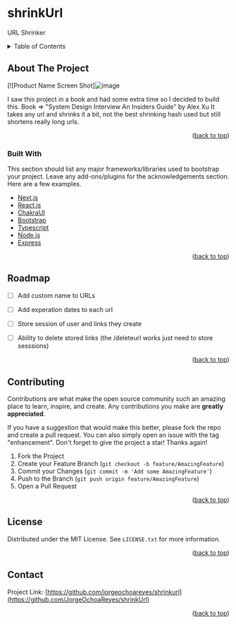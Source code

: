 # shrinkUrl
URL Shrinker 


<!-- TABLE OF CONTENTS -->
<details>
  <summary>Table of Contents</summary>
  <ol>
    <li>
      <a href="#about-the-project">About The Project</a>
      <ul>
        <li><a href="#built-with">Built With</a></li>
      </ul>
    </li>
    <li>
      <a href="#getting-started">Getting Started</a>
      <ul>
        <li><a href="#prerequisites">Prerequisites</a></li>
        <li><a href="#installation">Installation</a></li>
      </ul>
    </li>
    <li><a href="#usage">Usage</a></li>
    <li><a href="#roadmap">Roadmap</a></li>
    <li><a href="#contributing">Contributing</a></li>
    <li><a href="#license">License</a></li>
    <li><a href="#contact">Contact</a></li>
    <li><a href="#acknowledgments">Acknowledgments</a></li>
  </ol>
</details>



<!-- ABOUT THE PROJECT -->
## About The Project

[![Product Name Screen Shot]![image](https://user-images.githubusercontent.com/60721681/163066066-bc777211-1fd2-4619-9dd5-2821e873c881.png)


I saw this project in a book and had some extra time so I decided to build this. 
Book => "System Design Interview An Insiders Guide" by Alex Xu
It takes any url and shrinks it a bit, not the best shrinking hash used but still shortens really long urls. 


<p align="right">(<a href="#top">back to top</a>)</p>



### Built With

This section should list any major frameworks/libraries used to bootstrap your project. Leave any add-ons/plugins for the acknowledgements section. Here are a few examples.

* [Next.js](https://nextjs.org/)
* [React.js](https://reactjs.org/)
* [ChakraUI](https://chakra-ui.com/)
* [Bootstrap](https://getbootstrap.com)
* [Typescript](https://www.typescriptlang.org/)
* [Node.js](https://nodejs.org/en/)
* [Express](https://expressjs.com/)

<p align="right">(<a href="#top">back to top</a>)</p>


<!-- ROADMAP -->
## Roadmap

- [ ] Add custom name to URLs
- [ ] Add experation dates to each url
- [ ] Store session of user and links they create
- [ ] Ability to delete stored links (the /deleteurl works just need to store sesssions)



<p align="right">(<a href="#top">back to top</a>)</p>



<!-- CONTRIBUTING -->
## Contributing

Contributions are what make the open source community such an amazing place to learn, inspire, and create. Any contributions you make are **greatly appreciated**.

If you have a suggestion that would make this better, please fork the repo and create a pull request. You can also simply open an issue with the tag "enhancement".
Don't forget to give the project a star! Thanks again!

1. Fork the Project
2. Create your Feature Branch (`git checkout -b feature/AmazingFeature`)
3. Commit your Changes (`git commit -m 'Add some AmazingFeature'`)
4. Push to the Branch (`git push origin feature/AmazingFeature`)
5. Open a Pull Request

<p align="right">(<a href="#top">back to top</a>)</p>



<!-- LICENSE -->
## License

Distributed under the MIT License. See `LICENSE.txt` for more information.

<p align="right">(<a href="#top">back to top</a>)</p>



<!-- CONTACT -->
## Contact

Project Link: [https://github.com/jorgeochoareyes/shrinkurl](https://github.com/JorgeOchoaReyes/shrinkUrl)

<p align="right">(<a href="#top">back to top</a>)</p>

